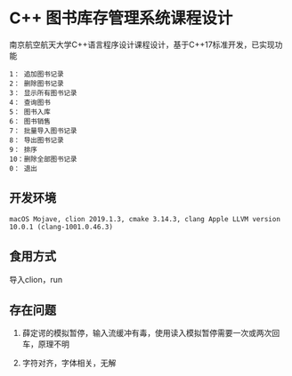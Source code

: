 # C++ 图书库存管理系统课程设计

南京航空航天大学C++语言程序设计课程设计，基于C++17标准开发，已实现功能

```text
1： 追加图书记录
2： 删除图书记录
3： 显示所有图书记录
4： 查询图书
5： 图书入库
6： 图书销售
7： 批量导入图书记录
8： 导出图书记录
9： 排序
10：删除全部图书记录
0： 退出
```

## 开发环境

`macOS Mojave, clion 2019.1.3, cmake 3.14.3, clang Apple LLVM version 10.0.1 (clang-1001.0.46.3)`

## 食用方式

导入clion，run

## 存在问题

1. 薛定谔的模拟暂停，输入流缓冲有毒，使用读入模拟暂停需要一次或两次回车，原理不明

2. 字符对齐，字体相关，无解